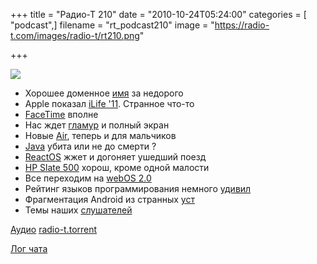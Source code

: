 +++
title = "Радио-Т 210"
date = "2010-10-24T05:24:00"
categories = [ "podcast",]
filename = "rt_podcast210"
image = "https://radio-t.com/images/radio-t/rt210.png"

+++

![](https://radio-t.com/images/radio-t/rt210.png)

- Хорошее доменное [имя](http://mashable.com/2010/10/20/sex-com-sells/) за недорого
- Apple показал [iLife '11](http://www.crunchgear.com/2010/10/20/apple-has-unveiled-ilife-11/). Странное что-то
- [FaceTime](http://www.apple.com/mac/facetime/) вполне
- Нас ждет [гламур](http://www.crunchgear.com/2010/10/20/apple-announces-lion-mac-os-x-10-7-with-a-mac-app-store-misson-control/) и полный экран
- Новые [Air](http://www.crunchgear.com/2010/10/20/apple-macbook-air/), теперь и для мальчиков
- [Java](http://www.tuaw.com/2010/10/21/apple-quietly-discontinuing-os-xs-factory-fitted-java/) убита или не до смерти ?
- [ReactOS](http://habrahabr.ru/blogs/os/106730/) жжет и догоняет ушедший поезд
- [HP Slate 500](http://www.engadget.com/2010/10/21/hp-slate-finally-finally-official-rings-up-at-799/) хорош, кроме одной малости
- Все переходим на [webOS 2.0](http://mashable.com/2010/10/19/web-os-2-0/)
- Рейтинг языков программирования немного [удивил](http://habrahabr.ru/blogs/programming/106557/)
- Фрагментация Android из странных [уст](http://habrahabr.ru/blogs/apple/106489/)
- Темы наших [слушателей](http://radio-t.com/temi_dlja_vipuskov/temy-dlya-210/)

[Аудио](https://archive.rucast.net/radio-t/media/rt_podcast210.mp3)
[radio-t.torrent](http://www.radio-t.com/torrents/rt_podcast210.mp3.torrent)

[Лог чата](http://chat.radio-t.com/logs/radio-t-210.html)
<audio src="https://archive.rucast.net/radio-t/media/rt_podcast210.mp3" preload="none"></audio>